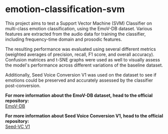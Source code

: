 # emotion-classification-svm
This project aims to test a Support Vector Machine (SVM) Classifier on multi-class emotion classification, using the EmoV-DB dataset. Various features are extracted from the audio data for training the classifier, including frequency-time domain and prosodic features.

The resulting performance was evaluated using several different metrics (weighted averages of precision, recall, F1 score, and overall accuracy). Confusion matrices and t-SNE graphs were used as well to visually assess the model's performance across different variations of the baseline dataset. 

Additionally, Seed Voice Conversion V1 was used on the dataset to see if emotions could be preserved and accurately assessed by the classifier post-conversion.

<b>For more information about the EmoV-DB dataset, head to the official repository:</b>
<br>[EmoV-DB](https://github.com/EmoV-DB/EmoV-DB)


<b>For more information about Seed Voice Conversion V1, head to the official repository:</b>
<br>[Seed-VC V1](https://github.com/Plachtaa/seed-vc)
